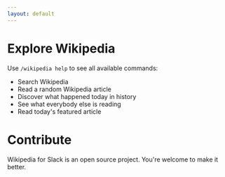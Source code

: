```yaml
---
layout: default
---
```


# Explore Wikipedia

Use `/wikipedia help` to see all available commands:

* Search Wikipedia
* Read a random Wikipedia article
* Discover what happened today in history
* See what everybody else is reading
* Read today's featured article

# Contribute

Wikipedia for Slack is an open source project. You're welcome to make it better.